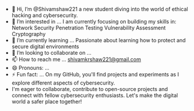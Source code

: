 - 👋 Hi, I’m @Shivamshaw221  a new student diving into the world of ethical hacking and cybersecurity. 
- 👀 I’m interested in ... I am currently focusing on building my skills in:
                           Network Security
                           Penetration Testing
                           Vulnerability Assessment
                           Cryptography
- 🌱 I’m currently learning ... Passionate about learning how to protect and secure digital environments
- 💞️ I’m looking to collaborate on ...
- 📫 How to reach me ... shivamkrshaw221@gmail.com
- 😄 Pronouns: ...
- ⚡ Fun fact: ... On my GitHub, you'll find projects and experiments as I explore different aspects of cybersecurity.
-  I'm eager to collaborate, contribute to open-source projects and connect with fellow cybersecurity enthusiasts.
Let's make the digital world a safer place together!



<!---
Shivamshaw221/Shivamshaw221 is a ✨ special ✨ repository because its `README.md` (this file) appears on your GitHub profile.
You can click the Preview link to take a look at your changes.
--->
